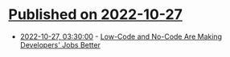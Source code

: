# [Published on 2022-10-27](index.md)

* [2022-10-27, 03:30:00](https://developers.slashdot.org/story/22/10/26/2149216/low-code-and-no-code-are-making-developers-jobs-better?utm_source=rss1.0mainlinkanon&utm_medium=feed) - [Low-Code and No-Code Are Making Developers' Jobs Better](https://developers.slashdot.org/story/22/10/26/2149216/low-code-and-no-code-are-making-developers-jobs-better?utm_source=rss1.0mainlinkanon&utm_medium=feed)
